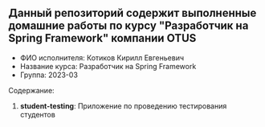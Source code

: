 ## Данный репозиторий содержит выполненные домашние работы по курсу "Разработчик на Spring Framework" компании OTUS
* ФИО исполнителя: Котиков Кирилл Евгеньевич
* Название курса: Разработчик на Spring Framework
* Группа: 2023-03

Содержание:
1) __student-testing__: Приложение по проведению тестирования студентов